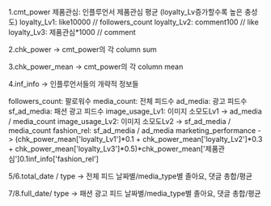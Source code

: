 1.cmt_power
제품관심: 인플루언서 제품관심 평균 (loyalty_Lv증가할수록 높은 충성도) 
loyalty_Lv1: like10000 // followers_count 
loyalty_Lv2: comment100 // like 
loyalty_Lv3: 제품관심*1000 // comment

2.chk_power -> cmt_power의 각 column sum

3.chk_power_mean -> cmt_power의 각 column mean

4.inf_info -> 인플루언서들의 개략적 정보들

followers_count: 팔로워수 
media_count: 전체 피드수 
ad_media: 광고 피드수 
sf_ad_media: 패션 광고 피드수 
image_usage_Lv1: 이미지 소모도Lv1 -> ad_media / media_count 
image_usage_Lv2: 이미지 소모도Lv2 -> sf_ad_media / media_count 
fashion_rel: sf_ad_media / ad_media 
marketing_performance -> (chk_power_mean['loyalty_Lv1']*0.1 + chk_power_mean['loyalty_Lv2']*0.3 + chk_power_mean['loyalty_Lv3']*0.5)*chk_power_mean['제품관심']0.1inf_info['fashion_rel']

5/6.total_date / type -> 전체 피드 날짜별/media_type별 졸아요, 댓글 총합/평균

7/8.full_date/ type -> 패션 광고 피드 날짜별/media_type별 졸아요, 댓글 총합/평균
